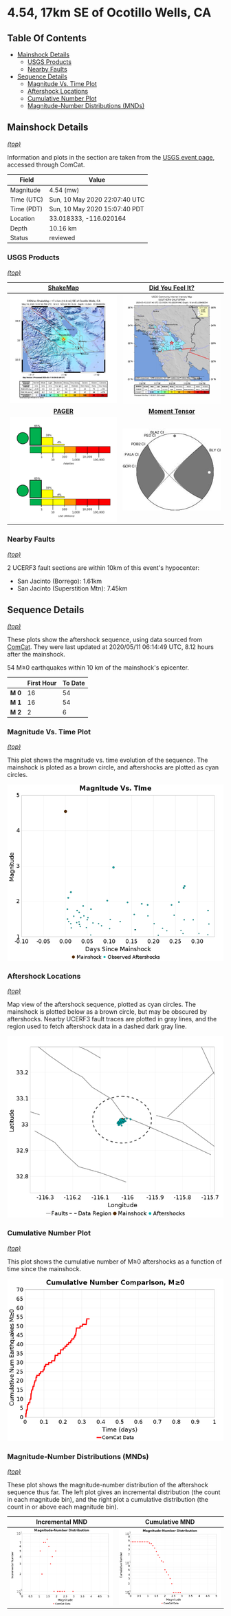 # 4.54, 17km SE of Ocotillo Wells, CA

## Table Of Contents

* [Mainshock Details](#mainshock-details)
  * [USGS Products](#usgs-products)
  * [Nearby Faults](#nearby-faults)
* [Sequence Details](#sequence-details)
  * [Magnitude Vs. Time Plot](#magnitude-vs-time-plot)
  * [Aftershock Locations](#aftershock-locations)
  * [Cumulative Number Plot](#cumulative-number-plot)
  * [Magnitude-Number Distributions (MNDs)](#magnitude-number-distributions-mnds)

## Mainshock Details
*[(top)](#table-of-contents)*

Information and plots in the section are taken from the [USGS event page](https://earthquake.usgs.gov/earthquakes/eventpage/ci38488354), accessed through ComCat.

| Field | Value |
|-----|-----|
| Magnitude | 4.54 (mw) |
| Time (UTC) | Sun, 10 May 2020 22:07:40 UTC |
| Time (PDT) | Sun, 10 May 2020 15:07:40 PDT |
| Location | 33.018333, -116.020164 |
| Depth | 10.16 km |
| Status | reviewed |

### USGS Products
*[(top)](#table-of-contents)*

| <center>**[ShakeMap](https://earthquake.usgs.gov/earthquakes/eventpage/ci38488354/shakemap/)**</center> | <center>**[Did You Feel It?](https://earthquake.usgs.gov/earthquakes/eventpage/ci38488354/dyfi/)**</center> |
|-----|-----|
| ![ShakeMap](resources/ci38488354_shakemap.jpg) | ![DYFI](resources/ci38488354_dyfi.jpg) |
| <center>**[PAGER](https://earthquake.usgs.gov/earthquakes/eventpage/ci38488354/pager/)**</center> | <center>**[Moment Tensor](https://earthquake.usgs.gov/earthquakes/eventpage/ci38488354/moment-tensor/)**</center> |
| ![PEGER](resources/ci38488354_pager.png) | ![Mechanism](resources/ci38488354_mechanism.jpg) |

### Nearby Faults
*[(top)](#table-of-contents)*


2 UCERF3 fault sections are within 10km of this event's hypocenter:

* San Jacinto (Borrego): 1.61km
* San Jacinto (Superstition Mtn): 7.45km
## Sequence Details
*[(top)](#table-of-contents)*

These plots show the aftershock sequence, using data sourced from [ComCat](https://earthquake.usgs.gov/data/comcat/). They were last updated at 2020/05/11 06:14:49 UTC, 8.12 hours after the mainshock.

54 M&ge;0 earthquakes within 10 km of the mainshock's epicenter.


|  | First Hour | To Date |
|-----|-----|-----|
| **M 0** | 16 | 54 |
| **M 1** | 16 | 54 |
| **M 2** | 2 | 6 |
### Magnitude Vs. Time Plot
*[(top)](#table-of-contents)*

This plot shows the magnitude vs. time evolution of the sequence. The mainshock is ploted as a brown circle, and aftershocks are plotted as cyan circles.

![Mag vs Time Plot](resources/aftershocks_mag_vs_time.png)

### Aftershock Locations
*[(top)](#table-of-contents)*

Map view of the aftershock sequence, plotted as cyan circles. The mainshock  is plotted below as a brown circle, but may be obscured by aftershocks. Nearby UCERF3 fault traces are plotted in gray lines, and the region used to fetch aftershock data in a dashed dark gray line.

![First Day](resources/map_to_date.png)

### Cumulative Number Plot
*[(top)](#table-of-contents)*

This plot shows the cumulative number of M&ge;0 aftershocks as a function of time since the mainshock.

![Time Func](resources/aftershocks_vs_time.png)

### Magnitude-Number Distributions (MNDs)
*[(top)](#table-of-contents)*

These plot shows the magnitude-number distribution of the aftershock sequence thus far. The left plot gives an incremental distribution (the count in each magnitude bin), and the right plot a cumulative distribution (the count in or above each magnitude bin).

| Incremental MND | Cumulative MND |
|-----|-----|
| ![Incremental](resources/aftershocks_mag_num_incremental.png) | ![Cumulative](resources/aftershocks_mag_num_cumulative.png) |

